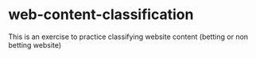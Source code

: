 # web-content-classification
This is an exercise to practice classifying website content (betting or non betting website)

